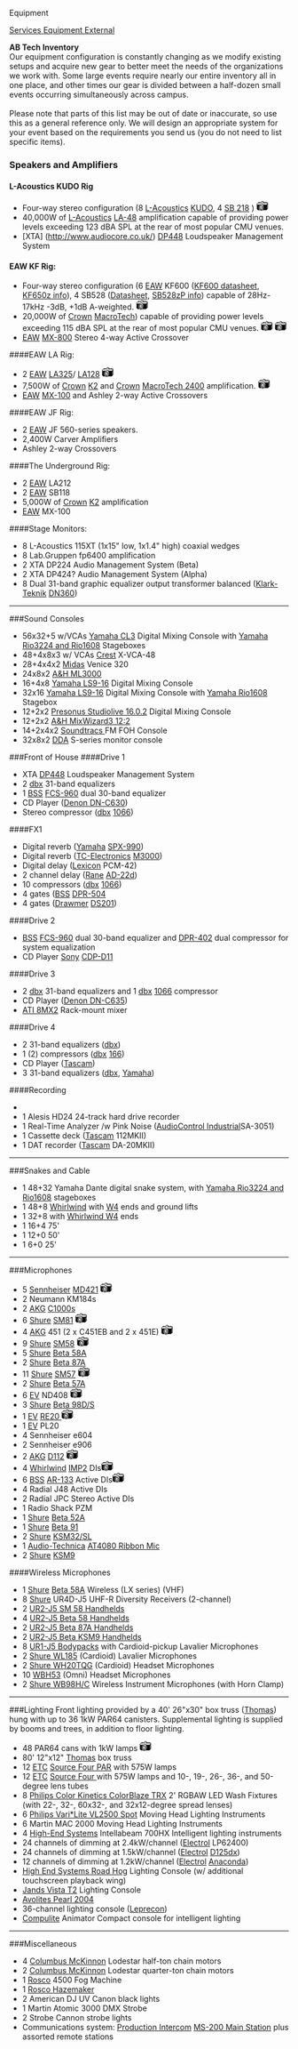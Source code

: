 Equipment
<div class = "title-header">
  <p class="text-justify"> 
  <a href="/services"> Services </a> 
   <a href="/equipment" class="current"> Equipment </a>
    <a href="/external"> External </a> 
  </p>
</div>

**AB Tech Inventory**  
Our equipment configuration is constantly changing as we modify existing
setups and acquire new gear
to better meet the needs of the organizations we work with. Some large events
require nearly our entire inventory all in one place, and other times our gear
is divided between a half-dozen small events occurring simultaneously across
campus.
<br><br>
Please note that parts of this list may be out of date or inaccurate, so use
this as a general reference only.
We will design an appropriate system for your event based on the requirements
you send us (you do not need to list specific items).  

### Speakers and Amplifiers


#### L-Acoustics KUDO Rig

* Four-way stereo configuration (8 [L-Acoustics](http://www.l-acoustics.com)
 [KUDO](http://www.l-acoustics.com/products-kudo-33.html),
  4 [SB 218](http://www.l-acoustics.com/products-sb28-subwoofer-44.html) ) 
  <a href="/static/img/equipment/kudo.jpg"><img
      border=0 src="/static/img/photo.gif"></a>
* 40,000W of [L-Acoustics](http://www.l-acoustics.com/)
  [LA-48](http://labgruppen.com/products/fp_series/c/fp_6400/)
  amplification capable of providing power levels exceeding 123 dBA SPL at the rear
  of most
  popular CMU venues.
* [XTA] (http://www.audiocore.co.uk/)
  [DP448](http://www.audiocore.co.uk/products-series4.html)
  Loudspeaker Management System


#### EAW KF Rig:
* Four-way stereo configuration (6 <a
    href="http://www.eaw.com">EAW</a> KF600
  (<a
      href="ftp://ftp.eaw.com/Loudspeaker_product_info/Discontinued_loudspeakers/KF_Series//KF600.pdf">KF600
    datasheet</a>,
  <a href="http://www.eaw.com/products/item.phtml?part_number=997195">KF650z
    info</a>),
  4 SB528 (<a
      href="ftp://ftp.eaw.com/Discontinued%20Products/Datasheets/PDFs/SB528.pdf">Datasheet</a>,
  <a href="http://www.eaw.com/products/item.phtml?part_number=997150">SB528zP
    info</a>)
  capable of 28Hz-17kHz -3dB, +1dB A-weighted. <a
      href="/static/img/equipment/mains.jpg"><img border=0
                                                       src="/static/img/photo.gif"></a>
* 20,000W of <a href="http://www.crownaudio.com">Crown</a>
  <a
      href="http://www.crownaudio.com/amp_htm/macronew.htm">MacroTech</a>)
  capable of providing power levels exceeding 115 dBA SPL at the rear
  of most
  popular CMU venues. <a
      href="/static/img/equipment/ferdinand.jpg"><img border=0
                                                           src="/static/img/photo.gif"></a>
  <a href="/static/img/equipment/luther.jpg"><img border=0
                                                       src="/static/img/photo.gif"></a>
* <a href="http://www.eaw.com">EAW</a>
  <a href="http://www.eaw.com/products/MX/index.shtml">MX-800</a>
  Stereo
  4-way Active Crossover

####EAW LA Rig:  
<ul>
<li>2 <a href="http://www.eaw.com">EAW</a> <a
    href="http://www.eaw.com/products/item.phtml?part_number=999025">LA325</a>/
  <a href="http://www.eaw.com/products/item.phtml?part_number=997212">LA128</a>
  <a href="/static/img/equipment/la.jpg"><img border=0
                                                   src="/static/img/photo.gif"></a>
<li>7,500W of <a href="http://www.crownaudio.com">Crown</a> <a
    href="http://www.crownaudio.com/amp_htm/k.htm">K2</a> and
  <a href="http://www.crownaudio.com">Crown</a>
  <a href="http://www.crownaudio.com/amp_htm/macronew.htm">MacroTech
    2400</a> amplification. <a
      href="/static/img/equipment/swissvale.jpg"><img border=0
                                                           src="/static/img/photo.gif"></a>
<li><a href="http://www.eaw.com">EAW</a>
  <a href="http://www.eaw.com/products/MX/index.shtml">MX-100</a> and
  Ashley 2-way Active Crossovers
</ul>

####EAW JF Rig:
<ul>
<li>2 <a href="http://www.eaw.com">EAW</a> JF 560-series speakers.
<li>2,400W Carver Amplifiers
<li>Ashley 2-way Crossovers
</ul>
####The Underground Rig:
<ul>
<li>2 <a href="http://www.eaw.com">EAW</a> LA212
<li>2 <a href="http://www.eaw.com">EAW</a> SB118
<li>5,000W of <a href="http://www.crownaudio.com">Crown</a> <a
    href="http://www.crownaudio.com/amp_htm/k.htm">K2</a> amplification
<li><a href="http://www.eaw.com/">EAW</a> MX-100
</ul>


####Stage Monitors:

<ul>
<li>8 L-Acoustics 115XT (1x15" low, 1x1.4" high) coaxial wedges</li>
<li>8 Lab.Gruppen fp6400 amplification</li>
<li>2 XTA DP224 Audio Management System (Beta)</li>
<li>2 XTA DP424? Audio Management System (Alpha)</li>

<li>8 Dual 31-band graphic equalizer output transformer balanced (<a
    href="http://www.klarkteknik.com">Klark-Teknik</a> <a
    href="http://www.klarkteknik.com/dn360.htm">DN360</a>)
</ul>
<hr>


###Sound Consoles
<ul>
<li>56x32+5 w/VCAs <a
    href="http://www.yamahaproaudio.com/global/en/products/mixers/cl/index.jsp">Yamaha
  CL3</a> Digital Mixing Console with
  <a
      href="http://www.yamahaproaudio.com/global/en/products/interfaces/rio/index.jsp">Yamaha
    Rio3224 and Rio1608</a> Stageboxes
<li>48+4x8x3 w/ VCAs <a href="http://www.crestaudio.com">Crest</a>
  X-VCA-48
<li>28+4x4x2 <a href="http://www.midasconsoles.com/">Midas</a> Venice
  320
<li>24x8x2 <a
    href="http://www.allen-heath.com/uk/Products/pages/ProductDetails.aspx?catId=&ProductId=ML3000&SubCatId=">A&H
  ML3000</a>
<li>16+4x8 <a
    href="http://www.yamahaproaudio.com/products/mixers/ls9/">Yamaha
  LS9-16</a> Digital Mixing Console
<li>32x16 <a
    href="http://www.yamahaproaudio.com/products/mixers/ls9/">Yamaha
  LS9-16</a> Digital Mixing Console with
  <a
      href="http://www.yamahaproaudio.com/global/en/products/interfaces/rio/index.jsp">Yamaha
    Rio1608</a> Stagebox
<li>12+2x2 <a
    href="http://www.presonus.com/products/StudioLive-16.0.2">Presonus
  Studiolive 16.0.2</a> Digital Mixing Console
<li>12+2x2 <a
    href="http://www.allen-heath.com/uk/products/pages/productdetails.aspx?CatId=MixWizard3Series&ProductId=MixWizard3122">A&H
  MixWizard3 12:2</a>
<li>14+2x4x2 <a href="http://www.digiconsoles.com/">Soundtracs </a>FM
  FOH Console
<li>32x8x2 <a href="http://www.ddaconsoles.com">DDA</a> S-series
  monitor console
</ul>

###Front of House
####Drive 1
<ul>
<li>XTA <a href="http://www.audiocore.co.uk/products-series4.html">DP448</a>
  Loudspeaker Management System
<li>2 <a href="http://www.dbxpro.com">dbx</a> 31-band equalizers
<li>1 <a href="http://www.bss.co.uk">BSS</a> <a
    href="http://www.bss.co.uk/products/equalisers/fcs-960/index.html">FCS-960</a>
  dual 30-band equalizer
<li>CD Player (<a href="http://www.usa.denon.com/pro/">Denon
  DN-C630</a>)
<li>Stereo compressor (<a href="http://www.dbxpro.com">dbx</a> <a
    href="http://www.dbxpro.com/1066.htm">1066</a>)
</ul>

####FX1
<ul>
<li>Digital reverb (<a href="http://www.yamaha.com">Yamaha</a> <a
    href="http://www.yamaha.com/yamahavgn/CDA/ContentDetail/ModelSeriesDetail/0,6373,CNTID%253D128%2526CTID%253D228900%2526VNM%253DLIVE%2526AFLG%253DY%2526LGFL%253DN,00.html">SPX-990</a>)
<li>Digital reverb (<a href="http://www.tcelectronic.com/">TC-Electronics</a>
  <a href="http://www.tcelectronic.com/default.asp?id=853">M3000</a>)
<li>Digital delay (<a href="http://www.lexicon.com">Lexicon</a>
  PCM-42)
<li>2 channel delay (<a href="http://www.rane.com">Rane</a> <a
    href="http://www.rane.com/ad22d.html">AD-22d</a>)
<li>10 compressors (<a href="http://www.dbxpro.com">dbx</a> <a
    href="http://www.dbxpro.com/1066.htm">1066</a>)
<li>4 gates (<a href="http://www.bss.co.uk">BSS</a> <a
    href="http://www.bss.co.uk/products/dynamics/dpr-504/index.html">DPR-504</a>
<li>4 gates (<a href="http://www.drawmer.com">Drawmer</a> <a
    href="http://www.drawmer.com/ds201.htm">DS201</a>)
</ul>

####Drive 2
<ul>
<li><a href="http://www.bss.co.uk">BSS</a> <a
    href="http://www.bss.co.uk/products/equalisers/fcs-960/index.html">FCS-960</a>
  dual 30-band equalizer and <a
      href="http://www.bss.co.uk/products/dynamics/dpr-402/index.html">DPR-402</a>
  dual compressor for system equalization
<li> CD Player <a href="http://www.sony.com">Sony</a> <a
    href="http://bssc.sel.sony.com/Professional/webapp/ModelPrint?id=55638">CDP-D11</a>
</ul>


####Drive 3
<ul>
<li>2 <a href="http://www.dbxpro.com">dbx</a> 31-band equalizers and 1
  <a href="http://www.dbxpro.com">dbx</a> <a
      href="http://www.dbxpro.com/1066.htm">1066</a> compressor
<li> CD Player (<a href="http://www.usa.denon.com/pro/">Denon
  DN-C635</a>)
<li><a href="http://www.audiotoys.com/">ATI </a> <a
    href="http://www.audiotoys.com/8MX2.HTM">8MX2</a> Rack-mount mixer
</ul>

####Drive 4
<ul>
<li>2 31-band equalizers (<a href="http://www.dbxpro.com/">dbx</a>)
<li>1 (2) compressors (<a href="http://www.dbxpro.com">dbx</a> <a
    href="http://www.dbxpro.com/">166</a>)
<li>CD Player (<a href="http://www.tascam.com">Tascam</a>)
<li>3 31-band equalizers (<a href="http://www.dbxpro.com/">dbx</a>, <a
    href="http://www.yamaha.com/">Yamaha</a>)
</ul>

####Recording
<ul>
<li>
<li>1 Alesis HD24 24-track hard drive recorder
<li>1 Real-Time Analyzer /w Pink Noise (<a
    href="http://www.audiocontrolindustrial.com/">AudioControl
  Industrial</a>SA-3051)
<li>1 Cassette deck (<a href="http://www.tascam.com">Tascam</a>
  112MKII)
<li>1 DAT recorder (<a href="http://www.tascam.com">Tascam</a>
  DA-20MKII)
</ul>
<hr>

###Snakes and Cable
<ul>
<li>1 48+32 Yamaha Dante digital snake system, with <a
    href="http://www.yamahaproaudio.com/global/en/products/interfaces/rio/index.jsp">Yamaha
  Rio3224 and Rio1608</a> stageboxes
<li>1 48+8 <a href="http://www.whirlwindusa.com/">Whirlwind</a> with
  <a href="http://www.whirlwindusa.com/multi012.html">W4</a> ends and
  ground lifts
<li>1 32+8 with <a href="http://www.whirlwindusa.com/multi012.html">
  Whirlwind W4</a> ends
<li>1 16+4 75'
<li>1 12+0 50'
<li>1 6+0 25'
</ul>
<hr>

###Microphones
<ul>
<li>5 <a href="http://www.sennheiserusa.com">Sennheiser</a> <a
    href="http://www.sennheiserusa.com/pages/products/micro/md421.htm">MD421</a>
  <a href="/static/img/equipment/421.jpg"><img border=0
                                                    src="/static/img/photo.gif"></a>
<li>2 Neumann KM184s
<li>2 <a href="http://www.akg.com">AKG</a> <a
    href="http://www.akg.com/products/powerslave,mynodeid,15,id,759,pid,759,_language,EN.html">C1000s</a> </a>
<li>6 <a href="http://www.shure.com">Shure</a> <a
    href="http://www.shure.com/microphones/models/sm81.asp">SM81</a> <a
    href="/static/img/equipment/sm81.jpg"><img border=0
                                                    src="/static/img/photo.gif"></a>
<li>4 <a href="http://www.akg.com">AKG</a> 451 (2 x C451EB and 2 x
  451E) <a href="/static/img/equipment/ck451eb.jpg"><img border=0
                                                              src="/static/img/photo.gif"></a>
<li>9 <a href="http://www.shure.com">Shure</a> <a
    href="http://www.shure.com/microphones/models/sm58.asp">SM58</a> <a
    href="/static/img/equipment/sm58.jpg"><img border=0
                                                    src="/static/img/photo.gif"></a>
<li>5 <a href="http://www.shure.com">Shure</a> <a
    href="http://www.shure.com/microphones/models/beta58a.asp">Beta
  58A</a>
<li>2 <a href="http://www.shure.com">Shure</a> <a
    href="http://www.shure.com/microphones/models/beta87.asp">Beta
  87A</a>
<li>11 <a href="http://www.shure.com">Shure</a> <a
    href="http://www.shure.com/microphones/models/sm57.asp">SM57</a> <a
    href="/static/img/equipment/sm57.jpg"><img border=0
                                                    src="/static/img/photo.gif"></a>
<li>2 <a href="http://www.shure.com">Shure</a> <a
    href="http://www.shure.com/microphones/models/beta57a.asp">Beta
  57A</a>
<li>6 <a href="http://www.electrovoice.com">EV</a> ND408 <a
    href="/static/img/equipment/408.jpg"><img border=0
                                                   src="/static/img/photo.gif"></a>
<li>3 <a href="http://www.shure.com">Shure</a> <a
    href="http://www.shure.com/microphones/models/beta98ds.asp">Beta
  98D/S</a>
<li>1 <a href="http://www.electrovoice.com">EV</a> <a
    href="http://www.electrovoice.com/electrovoice/products.nsf/allpages/4F56507BDF754C5086256B900080527F?Opendocument">RE20 </a><a
    href="/static/img/equipment/re20.jpg"><img border=0
                                                    src="/static/img/photo.gif"></a>
<li>1 <a href="http://www.electrovoice.com">EV</a> PL20
<li>4 Sennheiser e604
<li>2 Sennheiser e906
<li>2 <a href="http://www.akg-acoustics.com">AKG</a> <a
    href="http://www.akg.com/products/powerslave,mynodeid,15,id,261,pid,261,_language,EN.html">D112</a>
  <a href="/static/img/equipment/d112.jpg"><img border=0
                                                     src="/static/img/photo.gif"></a>
<li>4 <a href="http://www.whirlwindusa.com">Whirlwind</a> <a
    href="http://www.whirlwindusa.com/dirbox.html">IMP2</a> DIs<a
    href="/static/img/equipment/DI.jpg"><img border=0
                                                  src="/static/img/photo.gif"></a>
<li>6 <a href="http://www.bss.co.uk">BSS</a> <a
    href="http://www.bss.co.uk/ar133.htm">AR-133</a> Active DIs<a
    href="/static/img/equipment/ar133.gif"><img border=0
                                                     src="/static/img/photo.gif"></a>
<li>4 Radial J48 Active DIs
<li>2 Radial JPC Stereo Active DIs
<li>1 Radio Shack PZM
<li>1 <a href="http://www.shure.com">Shure</a> <a
    href="http://www.shure.com/microphones/models/beta52.asp">Beta
  52A</a>
<li>1 <a href="http://www.shure.com">Shure</a> <a
    href="http://www.shure.com/microphones/models/beta91.asp">Beta
  91</a>
<li>2 <a href="http://www.shure.com">Shure</a> <a
    href="http://www.shure.com/microphones/models/ksm32.asp">KSM32/SL </a>
<li>1 <a href="http://www.audio-technica.com">Audio-Technica</a> <a
    href="http://www.audio-technica.com/cms/wired_mics/b0107aebd9c2641d/index.html">AT4080
  Ribbon Mic </a>
<li>2 <a href="http://www.shure.com">Shure</a> <a
    href="http://www.shure.com/americas/products/microphones/ksm/ksm9-handheld-vocal-microphone">KSM9 </a>
</ul>


####Wireless Microphones
<ul>
<li>1 <a href="http://www.shure.com">Shure</a> <a
    href="http://www.shure.com/microphones/models/beta58a.asp">Beta
  58A</a> Wireless (LX series) (VHF)
<li>8 <a href="http://www.shure.com">Shure</a> UR4D-J5 UHF-R Diversity
  Receivers (2-channel)
<li>2 <a href="http://www.shure.com/wireless/uhf/u2.asp">UR2-J5 SM 58
  Handhelds</a>
<li>4 <a href="http://www.shure.com/wireless/uhf/u2.asp">UR2-J5 Beta
  58 Handhelds</a>
<li>2 <a href="http://www.shure.com/wireless/uhf/u2.asp">UR2-J5 Beta
  87A Handhelds</a>
<li>2 <a href="http://www.shure.com/wireless/uhf/u2.asp">UR2-J5 Beta
  KSM9 Handhelds</a>
<li>8 <a href="http://www.shure.com/wireless/uhf/u1.asp">UR1-J5
  Bodypacks</a> with Cardioid-pickup Lavalier Microphones
<li>2 <a href="http://www.shure.com/microphones/models/wl18x.asp">Shure
  WL185</a> (Cardioid) Lavalier Microphones
<li>2 <a href="http://www.shure.com/microphones/models/wh20.asp">Shure
  WH20TQG</a> (Cardioid) Headset Microphones
<li>10 <a href="http://www.shure.com/microphones/models/beta53.asp">WBH53</a>
  (Omni) Headset Microphones
<li>2 <a href="http://www.shure.com/microphones/models/beta98h.asp">Shure
  WB98H/C</a> Wireless Instrument Microphones (with Horn Clamp)
</ul>


<hr>

###Lighting
Front lighting provided by a 40' 26"x30" box truss
(<a href="http://www.jthomaseng.com">Thomas</a>) hung with
up to 36 1kW PAR64 canisters. Supplemental lighting is supplied by booms
and
trees, in addition to floor lighting.

<ul>
<li>48 PAR64 cans with 1kW lamps <a
    href="/static/img/equipment/pars.jpg"><img border=0
                                                    src="/static/img/photo.gif"></a>
<li>80' 12"x12" <a href="http://www.jthomaseng.com">Thomas</a> box
  truss
<li>12 <a href="http://www.etcconnect.com">ETC</a>
  <a href="http://www.etcconnect.com/products/products.asp?13"> Source
    Four PAR</a> with 575W lamps
<li>12 <a href="http://www.etcconnect.com">ETC</a>
  <a href="http://www.etcconnect.com/products/products.asp?1"> Source
    Four </a> with 575W lamps and 10-, 19-, 26-, 36-, and 50-degree
  lens tubes
<li>8 <a href="http://www.colorkinetics.com/ls/rgb/colorblazetrx/">Philips
  Color Kinetics ColorBlaze TRX</a> 2' RGBAW LED Wash Fixtures (with
  22-, 32-, 60x32-, and 32x12-degree spread lenses)
<li>6 <a
    href="http://www.vari-lite.com/index.php?src=directory&view=products&srctype=detail&refno=34215&category=Series2000">Philips
  Vari*Lite VL2500 Spot</a> Moving Head Lighting Instruments
<li>6 Martin MAC 2000 Moving Head Lighting Instruments
<li>4 <a href="http://www.highend.com">High-End Systems</a>
  Intellabeam 700HX Intelligent lighting instruments
<li>24 channels of dimming at 2.4kW/channel (<a
    href="http://www.electrol.net">Electrol</a> LP62400)
<li>24 channels of dimming at 1.5kW/channel (<a
    href="http://www.electrol.net">Electrol</a>
  <a href="http://www.electrol.net/dxdimming.htm">D125dx</a>)
<li>12 channels of dimming at 1.2kW/channel (<a
    href="http://www.electrol.net">Electrol</a>
  <a href="http://www.electrol.net/anaconda.htm">Anaconda</a>)
<li><a
    href="http://www.highend.com/products/controllers/RoadHogConsole.asp">High
  End Systems Road Hog</a> Lighting Console (w/ additional touchscreen
  playback wing)
<li><a href="http://www.jandsvista.com/products/vista-t2-console/">Jands
  Vista T2</a> Lighting Console
<li><a href="http://www.avolites.org.uk/products/pearl2004.htm">Avolites
  Pearl 2004</a>
<li>36-channel lighting console (<a href="http://www.leprecon.com">Leprecon</a>)
<li><a href="http://www.compulite.com">Compulite</a> Animator Compact
  console for intelligent lighting
</ul>
<hr>

###Miscellaneous
<ul>
<li>4 <a href="http://www.cmworks.com/">Columbus McKinnon</a> Lodestar
  half-ton chain motors
<li>2 <a href="http://www.cmworks.com/">Columbus McKinnon</a> Lodestar
  quarter-ton chain motors
<li>1 <a href="http://www.rosco.com">Rosco</a> 4500 Fog Machine
<li>1 <a href="http://www.rosco-ca.com/products/fog/hazemaker.html">Rosco
  Hazemaker</a>
<li>2 American DJ UV Canon black lights
<li>1 Martin Atomic 3000 DMX Strobe
<li>2 Strobe Cannon strobe lights
<li>Communications system: <a href="http://www.beltpack.com">Production
  Intercom</a> <a href="http://www.beltpack.com/ms-200.htm">MS-200
  Main Station</a> plus assorted remote stations
</ul>
